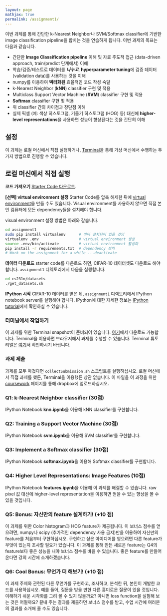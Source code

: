 ```yaml
---
layout: page
mathjax: true
permalink: /assignment1/
---
```


이번 과제를 통해 간단한 k-Nearest Neighbor나 SVM/Softmax classifier에 기반한 image classification pipeline을 합치는 것을 연습하게 됩니다. 이번 과제의 목표는 다음과 같습니다.

- 간단한 **Image Classification pipeline** 이해 및 자료 주도적 접근 (data-driven approach, train/predict 단계에서) 이해
- 학습/검증/테스트로 데이터를 ***나누고***, **hyperparameter tuning**에 검증 데이터(validation data)를 사용하는 것을 이해
- numpy를 이용하여 **벡터화된** 효율적인 코드 작성 숙달
- k-Nearest Neighbor (**kNN**) classifier 구현 및 적용
- Multiclass Support Vector Machine (**SVM**) classifier 구현 및 적용
- **Softmax** classifier 구현 및 적용
- 위 classifier 간의 차이점과 장단점 이해
- 실제 픽셀 (예: 색상 히스토그램, 기울기 히스토그램 (HOG) 등) 대신에 **higher-level representations**을 사용하면 성능이 향상된다는 것을 간단히 이해

## 설정
이 과제는 로컬 머신에서 직접 실행하거나, [Terminal](https://www.terminal.com/)을 통해 가상 머신에서 수행하는 두 가지 방법으로 진행할 수 있습니다.

## 로컬 머신에서 직접 실행

**코드 가져오기**
[Starter Code 다운로드](http://vision.stanford.edu/teaching/cs231n/assignment1.zip).

**[선택] virtual environment 설정**
Starter Code를 압축 해제한 뒤에 [virtual environment](http://docs.python-guide.org/en/latest/dev/virtualenvs/)을 만들 수도 있습니다. Visual environment를 사용하지 않으면 직접 본인 컴퓨터에 모든 dependency들을 설치해야 합니다.

visual environment 설정 방법은 아래와 같습니다.
~~~bash
cd assignment1
sudo pip install virtualenv      # 아마 설치되어 있을 것임
virtualenv .env                  # virtual environment 생성
source .env/bin/activate         # virtual environment 활성화
pip install -r requirements.txt  # dependency 설치
# Work on the assignment for a while ...deactivate                       # virtual environment에서 나가기
~~~

**데이터 다운로드**
starter code를 다운로드 하면, CIFAR-10 데이터셋도 다운로드 해야 합니다.
`assignment1` 디렉토리에서 다음을 실행합니다.

~~~bash
cd cs231n/datasets
./get_datasets.sh
~~~

**IPython 시작**
CIFAR-10 데이터를 받은 뒤, `assignment1` 디렉토리에서 IPython notebook server를 실행해야 합니다. IPython에 대한 자세한 정보는 [IPython tutorial](/ipython-tutorial)에서 확인하실 수 있습니다.

### 터미널에서 작업하기
이 과제를 위한 Terminal snapshot이 준비되어 있습니다. [여기](https://www.terminal.com/tiny/hUxP8UTMKa)에서 다운로드 가능합니다. Terminal을 이용하면 브라우저에서 과제를 수행할 수 있습니다. Terminal 튜토리얼은 [여기](/terminal-tutorial)서 확인하시기 바랍니다.

### 과제 제출
과제를 모두 마쳤다면 `collectSubmission.sh` 스크립트를 실행하십시오. 로컬 머신에서 직접 과제를 했든, Terminal을 이용했든 상관 없습니다. 이 파일을 이 과정을 위한 [coursework](https://coursework.stanford.edu/portal/site/W15-CS-231N-01/) 페이지를 통해 dropbox에 업로드하십시오.


### Q1: k-Nearest Neighbor classifier (30점)

IPython Notebook **knn.ipynb**을 이용해 kNN classifier를 구현합니다.

### Q2: Training a Support Vector Machine (30점)

IPython Notebook **svm.ipynb**을 이용해 SVM classifier를 구현합니다.

### Q3: Implement a Softmax classifier (30점)

IPython Notebook **softmax.ipynb**을 이용해 Softmax classifier를 구현합니다.

### Q4: Higher Level Representations: Image Features (10점)

IPython Notebook **features.ipynb**을 이용해 이 과제를 해결할 수 있습니다. raw pixel 값 대신에 higher-level representation을 이용하면 얻을 수 있는 향상을 볼 수 있을 것입니다.

### Q5: Bonus: 자신만의 feature 설계하기! (+10 점)

이 과제를 위한 Color histogram과 HOG feature가 제공됩니다. 이 보너스 점수를 얻으려면, numpy나 scipy (추가적인 dependency 사용 금지)만을 이용하여 자신만의 feature를 처음부터 구현하십시오. 구현하고 싶은 아이디어를 얻으려면 다른 feature가 무엇이 있는지 조사할 필요가 있습니다. 이 과제를 통해 만든 새로운 feature는 Q4의 feature보다 좋은 성능을 내야 보너스 점수를 바을 수 있습니다. 좋은 feature를 만들어 온다면 강의 시간에 소개하겠습니다.

### Q6: Cool Bonus: 무언가 더 해보기! (+10 점)

이 과제 주제와 관련된 다른 무언가를 구현하고, 조사하고, 분석한 뒤, 본인이 개발한 코드를 사용하십시오. 예를 들어, 질문을 받을 만한 다른 흥미로운 질문이 있을 것입니다. 이해하기 쉬운 시각화를 그려 볼 수 있지 않을까요? 아니면 loss function을 실험해 보는 것은 어떨까요? 끝내 주는 결과를 제출하면 보너스 점수를 받고, 수업 시간에 여러분의 결과를 소개해 줄 수도 있습니다.
